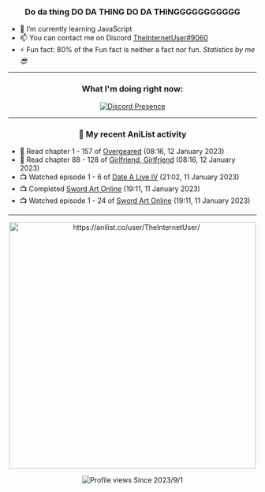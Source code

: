 <div align="center">

### Do da thing DO DA THING DO DA THINGGGGGGGGGGG
</div>

- 🌱 I’m currently learning JavaScript
- 📫 You can contact me on Discord [TheInternetUser#9060](https://discord.com/users/534117072796385300)
- ⚡ Fun fact: 80% of the Fun fact is neither a fact nor fun. _Statistics by me 😎_
<hr>

<div align="center">

### What I'm doing right now:
[![Discord Presence](https://lanyard.cnrad.dev/api/534117072796385300)](https://discord.com/users/534117072796385300)
<hr>
  
### 🌸 My recent AniList activity

</div>

<!-- ANILIST_ACTIVITY:start -->

-   📖 Read chapter 1 - 157 of [Overgeared](https://anilist.co/manga/117460) (08:16, 12 January 2023)
-   📖 Read chapter 88 - 128 of [Girlfriend, Girlfriend](https://anilist.co/manga/116266) (08:16, 12 January 2023)
-   📺 Watched episode 1 - 6 of [Date A Live IV](https://anilist.co/anime/116605) (21:02, 11 January 2023)
-   📺 Completed [Sword Art Online](https://anilist.co/anime/11757) (19:11, 11 January 2023)
-   📺 Watched episode 1 - 24 of [Sword Art Online](https://anilist.co/anime/11757) (19:11, 11 January 2023)

<!-- ANILIST_ACTIVITY:end -->
<hr>

<div align="center">

<img width="500" alt="https://anilist.co/user/TheInternetUser/" src="https://img.anili.st/User/929966"/>

![Profile views](https://gpvc.arturio.dev/TheInternetUse7) Since 2023/9/1

</div>
